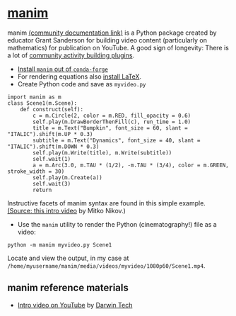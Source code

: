 # [manim](https://github.com/3b1b/manim)


manim [(community documentation link)](https://docs.manim.community) is a Python package created by educator 
Grant Sanderson for building video content (particularly on mathematics) for publication on YouTube. A good 
sign of longevity: There is a lot of [community activity building plugins](https://plugins.manim.community/).


- [Install `manim` out of `conda-forge`]()
- For rendering equations also [install LaTeX](). 
- Create Python code and save as `myvideo.py`

```
import manim as m
class Scene1(m.Scene):
    def construct(self):
        c = m.Circle(2, color = m.RED, fill_opacity = 0.6)
        self.play(m.DrawBorderThenFill(c), run_time = 1.0)
        title = m.Text("Bumpkin", font_size = 60, slant = "ITALIC").shift(m.UP * 0.3)
        subtitle = m.Text("Dynamics", font_size = 40, slant = "ITALIC").shift(m.DOWN * 0.3)
        self.play(m.Write(title), m.Write(subtitle))
        self.wait(1)
        a = m.Arc(3.0, m.TAU * (1/2), -m.TAU * (3/4), color = m.GREEN, stroke_width = 30)
        self.play(m.Create(a))
        self.wait(3)
        return
```


Instructive facets of manim syntax are found in this simple example.
[(Source: this intro video](https://youtu.be/rIgOfmcd1iA?si=t8BqPVyawcqyPXg2)
by Mitko Nikov.) 


- Use the `manim` utility to render the Python (cinematography!) file as a video:


```
python -m manim myvideo.py Scene1
```


Locate and view the output, in my case at `/home/myusername/manim/media/videos/myvideo/1080p60/Scene1.mp4`.


## manim reference materials

- [Intro video on YouTube](https://youtu.be/d9nbtyO2YcU?si=alZ0EBIkqTwpP3E_) by [Darwin Tech](https://www.youtube.com/@DarwinTutorials)
